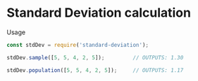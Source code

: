 # Standard Deviation calculation

Usage

```javascript
const stdDev = require('standard-deviation');

stdDev.sample([5, 5, 4, 2, 5]);			// OUTPUTS: 1.30

stdDev.population([5, 5, 4, 2, 5]);		// OUTPUTS: 1.17
```
